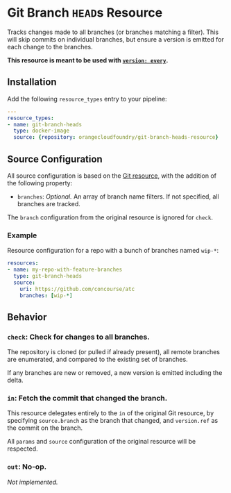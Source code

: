 # Git Branch `HEAD`s Resource

Tracks changes made to all branches (or branches matching a filter). This will
skip commits on individual branches, but ensure a version is emitted for each
change to the branches.

**This resource is meant to be used with [`version:
every`](https://concourse.ci/get-step.html#get-version).**

## Installation

Add the following `resource_types` entry to your pipeline:

```yaml
---
resource_types:
- name: git-branch-heads
  type: docker-image
  source: {repository: orangecloudfoundry/git-branch-heads-resource}
```

## Source Configuration

All source configuration is based on the [Git
resource](https://github.com/concourse/git-resource), with the addition of the
following property:

* `branches`: *Optional.* An array of branch name filters. If not specified,
  all branches are tracked.

The `branch` configuration from the original resource is ignored for `check`.


### Example

Resource configuration for a repo with a bunch of branches named `wip-*`:

``` yaml
resources:
- name: my-repo-with-feature-branches
  type: git-branch-heads
  source:
    uri: https://github.com/concourse/atc
    branches: [wip-*]
```

## Behavior


### `check`: Check for changes to all branches.

The repository is cloned (or pulled if already present), all remote branches
are enumerated, and compared to the existing set of branches.

If any branches are new or removed, a new version is emitted including the
delta.

### `in`: Fetch the commit that changed the branch.

This resource delegates entirely to the `in` of the original Git resource, by
specifying `source.branch` as the branch that changed, and `version.ref` as the
commit on the branch.

All `params` and `source` configuration of the original resource will be
respected.


### `out`: No-op.

*Not implemented.*
